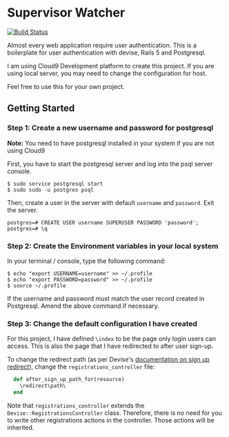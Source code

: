# Supervisor Watcher  

[![Build Status](https://travis-ci.org/dskoda1/rails-supervisor-watcher.svg?branch=master)](https://travis-ci.org/dskoda1/rails-supervisor-watcher)  



Almost every web application require user authentication. This is a boilerplate for user authentication with devise, Rails 5 and Postgresql.

I am using Cloud9 Development platform to create this project. If you are using local server, you may need to change the configuration for host.

Feel free to use this for your own project.

## Getting Started

### Step 1: Create a new username and password for postgresql

**Note:** You need to have postgresql installed in your system if you are not using Cloud9

First, you have to start the postgresql server and log into the psql server console.

```
$ sudo service postgresql start
$ sudo sudo -u postgres psql
```

Then, create a user in the server with default `username` and `password`. Exit the server.

```
postgres=# CREATE USER username SUPERUSER PASSWORD 'password';
postgres=# \q
```

### Step 2: Create the Environment variables in your local system

In your terminal / console, type the following command:

```
$ echo "export USERNAME=username" >> ~/.profile
$ echo "export PASSWORD=password" >> ~/.profile
$ source ~/.profile
```

If the username and password must match the user record created in Postgresql. Amend the above command if necessary.

### Step 3: Change the default configuration I have created

For this project, I have defined `\index` to be the page only login users can access. This is also the page that I have redirected to after user sign-up.

To change the redirect path (as per Devise's [documentation on sign up redirect](https://github.com/plataformatec/devise/wiki/How-To:-Redirect-to-a-specific-page-on-successful-sign-up-%28registration%29)), change the `registrations_controller` file:

```ruby
  def after_sign_up_path_for(resource)
    \redirect\path\
  end
```

Note that `registrations_controller` extends the `Devise::RegistrationsController` class. Therefore, there is no need for you to write other registrations actions in the controller. Those actions will be inherited.
